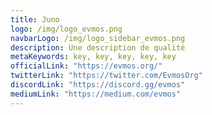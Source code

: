 ```yaml
---
title: Juno
logo: /img/logo_evmos.png
navbarLogo: /img/logo_sidebar_evmos.png
description: Une description de qualité
metaKeywords: key, key, key, key, key
officialLink: "https://evmos.org/"
twitterLink: "https://twitter.com/EvmosOrg"
discordLink: "https://discord.gg/evmos"
mediumLink: "https://medium.com/evmos"
---
```

